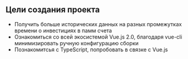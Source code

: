 ## Цели создания проекта
* Получить больше исторических данных на разных промежутках времени о инвестициях в памм счета
* Ознакомиться со всей экосистемой Vue.js 2.0, благодаря vue-cli минимизировать ручную конфигурацию сборки
* Познакомитсья с TypeScript, попробовать в связке с Vue.js